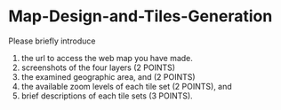 # Map-Design-and-Tiles-Generation

Please briefly introduce

1. the url to access the web map you have made.
2. screenshots of the four layers (2 POINTS)
3. the examined geographic area, and (2 POINTS)
4. the available zoom levels of each tile set (2 POINTS), and
5. brief descriptions of each tile sets (3 POINTS).
